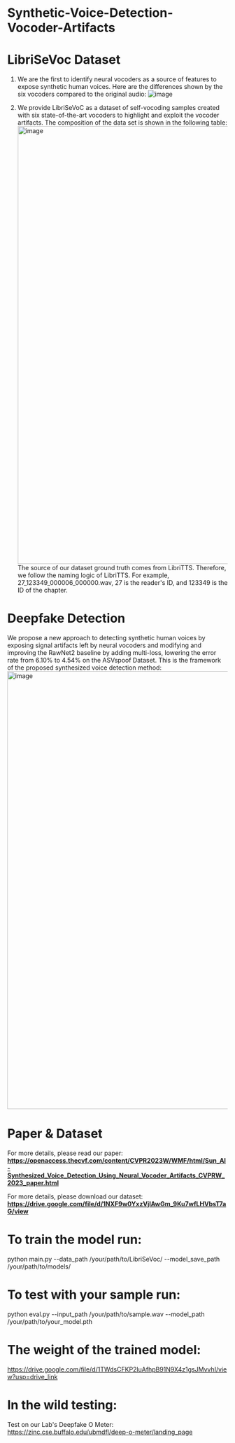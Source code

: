 # Synthetic-Voice-Detection-Vocoder-Artifacts

# LibriSeVoc Dataset
1. We are the first to identify neural vocoders as a source of features to expose synthetic human voices.
   Here are the differences shown by the six vocoders compared to the original audio:
   ![image](https://github.com/csun22/Synthetic-Voice-Detection-Vocoder-Artifacts/assets/90001788/6c3381c4-af7e-4ce2-a446-b3c76bf52aee)

2. We provide LibriSeVoC as a dataset of self-vocoding samples created with six state-of-the-art vocoders to highlight and exploit the vocoder artifacts.
   The composition of the data set is shown in the following table:
   <img width="1000" alt="image" src="https://github.com/csun22/Synthetic-Voice-Detection-Vocoder-Artifacts/assets/90001788/c74fdb20-a5b7-4109-b833-821dd8dd6230">
The source of our dataset ground truth comes from LibriTTS. Therefore, we follow the naming logic of LibriTTS. For example, 27_123349_000006_000000.wav, 27 is the reader's ID, and 123349 is the ID of the chapter.


# Deepfake Detection
We propose a new approach to detecting synthetic human voices by exposing signal artifacts left by neural vocoders and modifying and improving the RawNet2 baseline by adding multi-loss, lowering the error rate from 6.10% to 4.54% on the ASVspoof Dataset.
This is the framework of the proposed synthesized voice detection method:
   <img width="1000" alt="image" src="https://github.com/csun22/Synthetic-Voice-Detection-Vocoder-Artifacts/assets/90001788/c46df06b-6d62-4b0f-a9d2-f5ffc4e378b9">

# Paper & Dataset
For more details, please read our paper: **https://openaccess.thecvf.com/content/CVPR2023W/WMF/html/Sun_AI-Synthesized_Voice_Detection_Using_Neural_Vocoder_Artifacts_CVPRW_2023_paper.html**

For more details, please download our dataset: **https://drive.google.com/file/d/1NXF9w0YxzVjIAwGm_9Ku7wfLHVbsT7aG/view**

# To train the model run:

python main.py --data_path /your/path/to/LibriSeVoc/ --model_save_path /your/path/to/models/

# To test with your sample run:

python eval.py --input_path /your/path/to/sample.wav --model_path /your/path/to/your_model.pth

# The weight of the trained model:
https://drive.google.com/file/d/1TWdsCFKP2luAfhpB91N9X4z1gsJMvvhI/view?usp=drive_link

# In the wild testing:

Test on our Lab's Deepfake O Meter: https://zinc.cse.buffalo.edu/ubmdfl/deep-o-meter/landing_page
